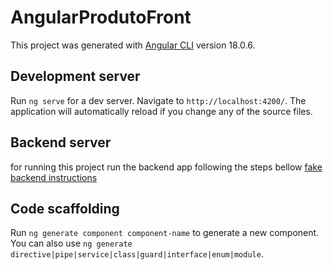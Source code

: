 # AngularProdutoFront

This project was generated with [Angular CLI](https://github.com/angular/angular-cli) version 18.0.6.

## Development server

Run `ng serve` for a dev server. Navigate to `http://localhost:4200/`. The application will automatically reload if you change any of the source files.

## Backend server
for running this project run the backend app following the steps bellow
[fake backend instructions](https://github.com/brunojamelli/fake-backend)

## Code scaffolding

Run `ng generate component component-name` to generate a new component. You can also use `ng generate directive|pipe|service|class|guard|interface|enum|module`.